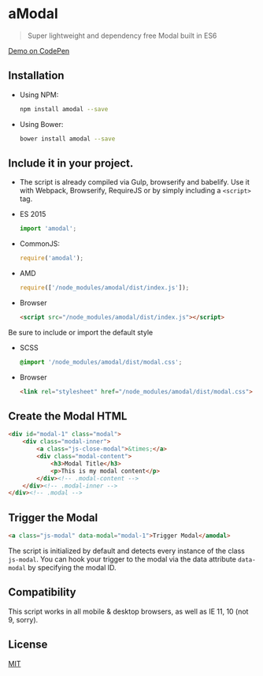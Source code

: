 # aModal
> Super lightweight and dependency free Modal built in ES6

[Demo on CodePen](https://codepen.io/Alecaddd/pen/XgdKjB)

## Installation

* Using NPM:
  ```sh
  npm install amodal --save
  ```

* Using Bower:
  ```sh
  bower install amodal --save
  ```

## Include it in your project.

* The script is already compiled via Gulp, browserify and babelify. Use it with Webpack, Browserify, RequireJS or by simply including a `<script>` tag.

* ES 2015
  ```javascript
  import 'amodal';
  ```

* CommonJS:
	```javascript
	require('amodal');
	```

* AMD
	```javascript
	require(['/node_modules/amodal/dist/index.js']);
	```

* Browser
	```html
	<script src="/node_modules/amodal/dist/index.js"></script>
	```

Be sure to include or import the default style

* SCSS
  ```scss
  @import '/node_modules/amodal/dist/modal.css';
  ```

* Browser
	```html
	<link rel="stylesheet" href="/node_modules/amodal/dist/modal.css">
	```

## Create the Modal HTML

```html
<div id="modal-1" class="modal">
	<div class="modal-inner">
		<a class="js-close-modal">&times;</a>
		<div class="modal-content">	  
			<h3>Modal Title</h3>
			<p>This is my modal content</p>			
		</div><!-- .modal-content -->
	</div><!-- .modal-inner -->
</div><!-- .modal -->
```

## Trigger the Modal

```html
<a class="js-modal" data-modal="modal-1">Trigger Modal</amodal>
```

The script is initialized by default and detects every instance of the class `js-modal`.
You can hook your trigger to the modal via the data attribute `data-modal` by specifying the modal ID.

## Compatibility

This script works in all mobile & desktop browsers, as well as IE 11, 10 (not 9, sorry).

## License

[MIT](https://github.com/Alecaddd/aModal/blob/master/LICENSE.txt)